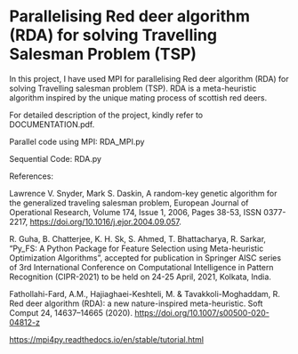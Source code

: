 # Parallelising Red deer algorithm (RDA) for solving Travelling Salesman Problem (TSP)

In this project, I have used MPI for parallelising Red deer algorithm (RDA) for solving Travelling salesman problem (TSP). RDA is a meta-heuristic algorithm inspired by the unique mating process of scottish red deers.

For detailed description of the project, kindly refer to DOCUMENTATION.pdf.

Parallel code using MPI: RDA_MPI.py

Sequential Code: RDA.py

References:

Lawrence V. Snyder, Mark S. Daskin, A random-key genetic algorithm for the generalized traveling salesman problem,
European Journal of Operational Research, Volume 174, Issue 1, 2006, Pages 38-53, ISSN 0377-2217, https://doi.org/10.1016/j.ejor.2004.09.057.

R. Guha, B. Chatterjee, K. H. Sk, S. Ahmed, T. Bhattacharya, R. Sarkar, “Py_FS: A Python Package for Feature Selection using Meta-heuristic Optimization Algorithms”, accepted for publication in Springer AISC series of 3rd International Conference on Computational Intelligence in Pattern Recognition (CIPR-2021) to be held on 24-25 April, 2021, Kolkata, India.

Fathollahi-Fard, A.M., Hajiaghaei-Keshteli, M. & Tavakkoli-Moghaddam, R. Red deer algorithm (RDA): a new nature-inspired meta-heuristic. Soft Comput 24, 14637–14665 (2020). https://doi.org/10.1007/s00500-020-04812-z

https://mpi4py.readthedocs.io/en/stable/tutorial.html
